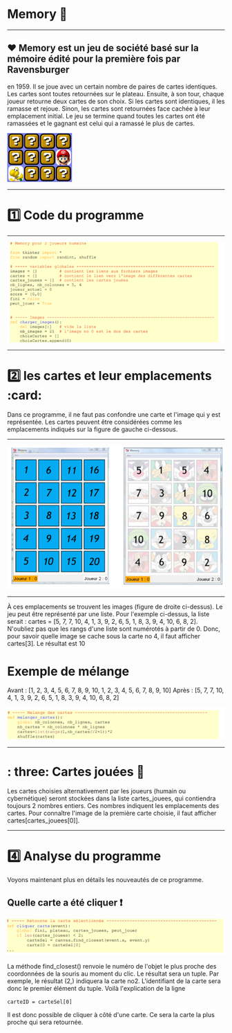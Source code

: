 
# Memory :book:
----------------------------------------------

## :heart: Memory est un jeu de société basé sur la mémoire édité pour la première fois par Ravensburger
en 1959. Il se joue avec un certain nombre de paires de cartes identiques. Les cartes sont toutes
retournées sur le plateau. Ensuite, à son tour, chaque joueur retourne deux cartes de son choix. Si les
cartes sont identiques, il les ramasse et rejoue. Sinon, les cartes sont retournées face cachée à leur
emplacement initial. Le jeu se termine quand toutes les cartes ont été ramassées et le gagnant est
celui qui a ramassé le plus de cartes.

![image](memory.jpg)

---------------------------------------------------------

# :one: Code du programme

--------------------------------------------------

![image](memoryy.PNG)


-------------------------------------------------------------

# :two: les cartes et leur emplacements :card:

Dans ce programme, il ne faut pas confondre une carte et l'image qui y est représentée. Les cartes
peuvent être considérées comme les emplacements indiqués sur la figure de gauche ci-dessous.

-------------------------------------------------------------------

![image](memoryye.PNG)

-------------------------------------------------------

À ces emplacements se trouvent les images (figure de droite ci-dessus).
Le jeu peut être représenté par une liste. Pour l'exemple ci-dessus, la liste serait :
cartes = [5, 7, 7, 10, 4, 1, 3, 9, 2, 6, 5, 1, 8, 3, 9, 4, 10, 6, 8, 2].
N'oubliez pas que les rangs d'une liste sont numérotés à partir de 0. Donc, pour savoir quelle
image se cache sous la carte no 4, il faut afficher cartes[3]. Le résultat est 10

# Exemple de mélange 
Avant : [1, 2, 3, 4, 5, 6, 7, 8, 9, 10, 1, 2, 3, 4, 5, 6, 7, 8, 9, 10]
Après : [5, 7, 7, 10, 4, 1, 3, 9, 2, 6, 5, 1, 8, 3, 9, 4, 10, 6, 8, 2]


![image](memoire.PNG)

---------------------------------------------------------

# : three: Cartes jouées :game_die:

Les cartes choisies alternativement par les joueurs (humain ou cybernétique) seront stockées dans
la liste cartes_jouees, qui contiendra toujours 2 nombres entiers.
Ces nombres indiquent les emplacements des cartes. Pour connaître l'image de la première carte
choisie, il faut afficher cartes[cartes_jouees[0]].

-------------------------------------------------------------------------

# :four: Analyse du programme

Voyons maintenant plus en détails les nouveautés de ce programme.
## Quelle carte a été cliquer :exclamation:

![image](memoiree.PNG)

La méthode find_closest() renvoie le numéro de l'objet le plus proche des coordonnées de la
souris au moment du clic. Le résultat sera un tuple. Par exemple, le résultat (2,) indiquera la carte no2. L'identifiant de la carte sera donc le premier élément du tuple. Voilà l'explication de la ligne

```
carteID = carteSel[0]
````
Il est donc possible de cliquer à côté d'une carte. Ce sera la carte la plus proche qui sera
retournée.




